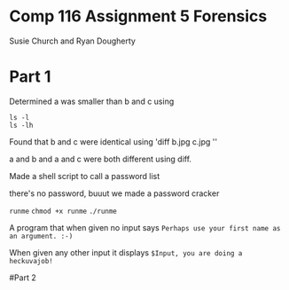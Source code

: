 # Comp 116 Assignment 5 Forensics
Susie Church and Ryan Dougherty

# Part 1
Determined a was smaller than b and c using
```
ls -l
ls -lh
```

Found that b and c were identical using
'diff b.jpg c.jpg ''

a and b and a and c were both different using diff.

Made a shell script to call a password list

there's no password, buuut we made a password cracker

`runme`
`chmod +x runme`
`./runme`

A program that when given no input says
`Perhaps use your first name as an argument. :-)`

When given any other input it displays
`$Input, you are doing a heckuvajob!`

#Part 2
